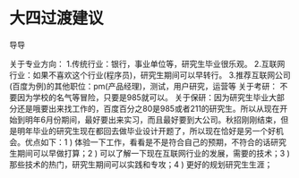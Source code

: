 # 大四过渡建议

导导

关于专业方向：
1.传统行业：银行，事业单位等，研究生毕业很乐观。
2.互联网行业：如果不喜欢这个行业(程序员)，研究生期间可以早转行。
3.推荐互联网公司(百度为例)的其他职位：pm(产品经理)，测试，用户研究，运营等
关于考研：
不要因为学校的名气等冒险，只要是985就可以。
关于保研：因为研究生毕业大部分还是哦要出来找工作的，百度百分之80是985或者211的研究生。所以从现在开始到明年6月份期间，最好要出来实习，而且最好要到大公司。秋招刚刚结束，但是明年毕业的研究生现在都回去做毕业设计开题了，所以现在恰好是另一个好机会。优点如下：1 ) 体验一下工作，看看是不是符合自己的预期，不符合的话研究生期间可以早做打算；2 ) 可以了解一下现在互联网行业的发展，需要的技术；3 ) 那些技术的热门，研究生期间可以实践和专攻；4 ) 更好的规划研究生生涯；